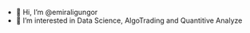 - 👋 Hi, I’m @emiraligungor
- 👀 I’m interested in Data Science, AlgoTrading and Quantitive Analyze
<!---
emiraligungor/emiraligungor is a ✨ special ✨ repository because its `README.md` (this file) appears on your GitHub profile.
You can click the Preview link to take a look at your changes.
--->
